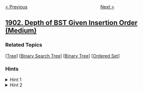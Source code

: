 <!--|This file generated by command(leetcode description); DO NOT EDIT.    |-->
<!--+----------------------------------------------------------------------+-->
<!--|@author    awesee <openset.wang@gmail.com>                           |-->
<!--|@link      https://github.com/awesee                                 |-->
<!--|@home      https://github.com/awesee/leetcode                        |-->
<!--+----------------------------------------------------------------------+-->

[< Previous](../find-a-peak-element-ii "Find a Peak Element II")
　　　　　　　　　　　　　　　　
[Next >](../largest-odd-number-in-string "Largest Odd Number in String")

## [1902. Depth of BST Given Insertion Order (Medium)](https://leetcode.com/problems/depth-of-bst-given-insertion-order "给定二叉搜索树的插入顺序求深度")



### Related Topics
  [[Tree](../../tag/tree/README.md)]
  [[Binary Search Tree](../../tag/binary-search-tree/README.md)]
  [[Binary Tree](../../tag/binary-tree/README.md)]
  [[Ordered Set](../../tag/ordered-set/README.md)]

### Hints
<details>
<summary>Hint 1</summary>
There are at most 2 possible places where a new node can be inserted?
</details>

<details>
<summary>Hint 2</summary>
How can we keep track of the depth of each node?
</details>
